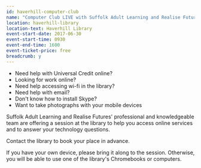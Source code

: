 ```yaml
---
id: haverhill-computer-club
name: "Computer Club LIVE with Suffolk Adult Learning and Realise Futures: get help accessing online services and with technology"
location: haverhill-library
location-text: Haverhill Library
event-start-date: 2017-06-30
event-start-time: 0930
event-end-time: 1600
event-ticket-price: free
breadcrumb: y
---
```


* Need help with Universal Credit online?
* Looking for work online?
* Need help accessing wi-fi in the library?
* Need help with email?
* Don't know how to install Skype?
* Want to take photographs with your mobile devices

Suffolk Adult Learning and Realise Futures' professional and knowledgeable team are offering a session at the library to help you access online services and to answer your technology questions.

Contact the library to book your place in advance.

If you have your own device, please bring it along to the session. Otherwise, you will be able to use one of the library's Chromebooks or computers.
